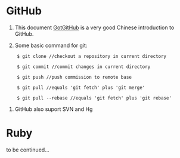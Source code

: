 # GitHub

1. This document [GotGitHub](http://www.worldhello.net/gotgithub/index.html) is a very good Chinese introduction to GitHub.

1. Some basic command for git:
```
    $ git clone //checkout a repository in current directory

    $ git commit //commit changes in current directory

    $ git push //push commission to remote base

    $ git pull //equals 'git fetch' plus 'git merge'

    $ git pull --rebase //equals 'git fetch' plus 'git rebase'
```

1. GitHub also suport SVN and Hg

# Ruby
to be continued...  
